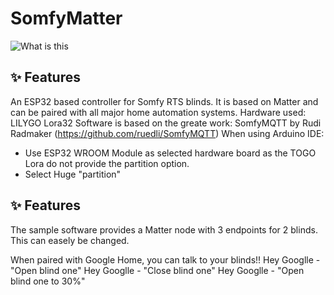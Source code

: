 # SomfyMatter
![What is this](SomfyMatterESP32.png) 
## ✨ Features
An ESP32 based controller for Somfy RTS blinds.
It is based on Matter and can be paired with all major home automation systems.
Hardware used: LILYGO Lora32
Software is based on the greate work: SomfyMQTT by Rudi Radmaker (https://github.com/ruedli/SomfyMQTT)
When using Arduino IDE:
- Use ESP32 WROOM Module as selected hardware board as the TOGO Lora do not provide the partition option.
- Select Huge "partition"
## ✨ Features
The sample software provides a Matter node with 3 endpoints for 2 blinds. This can easely be changed.

When paired with Google Home, you can talk to your blinds!!
Hey Googlle - "Open blind one"
Hey Googlle - "Close blind one"
Hey Googlle - "Open blind one to 30%"
  
